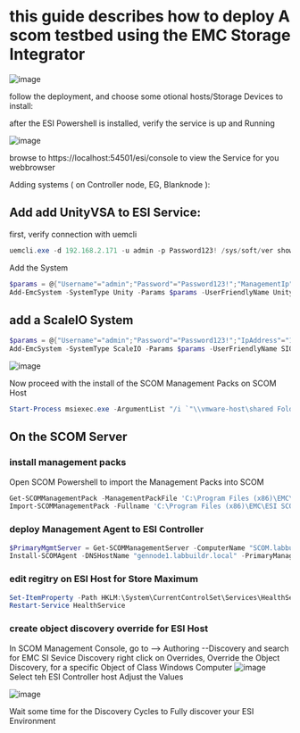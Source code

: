 # this guide describes how to deploy A scom testbed using the EMC Storage Integrator
![image](https://user-images.githubusercontent.com/8255007/27825344-7a20d604-60af-11e7-9509-3bca5efd693b.png)  

follow the deployment, and choose some otional hosts/Storage Devices to install:

<script src="https://gist.github.com/bottkars/b28326bb6b0595192508530777abed84.js"></script>


after the ESI Powershell is installed, verify the service is up and Running

![image](https://user-images.githubusercontent.com/8255007/27819069-cc536502-6098-11e7-8aa0-448266ed8c66.png)

browse to https://localhost:54501/esi/console to view the Service for you webbrowser

Adding systems ( on Controller node, EG, Blanknode ):

## Add add UnityVSA to ESI Service:


first, verify connection with uemcli
```Powershell
uemcli.exe -d 192.168.2.171 -u admin -p Password123! /sys/soft/ver show -detail
```

Add the System
```Powershell
$params = @{"Username"="admin";"Password"="Password123!";"ManagementIp"="192.168.2.171"};
Add-EmcSystem -SystemType Unity -Params $params -UserFriendlyName UnityVSA
```
## add a ScaleIO System
```Powershell
$params = @{"Username"="admin";"Password"="Password123!";"IpAddress"="192.168.2.153"};
Add-EmcSystem -SystemType ScaleIO -Params $params -UserFriendlyName SIO_HyperV
```
![image](https://user-images.githubusercontent.com/8255007/27827573-3155cfac-60b8-11e7-9ba7-281210b115fa.png)



Now proceed with the install of the SCOM Management Packs on SCOM Host
```Powershell
Start-Process msiexec.exe -ArgumentList "/i `"\\vmware-host\shared Folders\sources\esi\ESI.SCOM.ManagementPacks.5.0.1.3.Setup\ESI.SCOM.ManagementPacks.5.0.1.3.Setup.msi`" /passive /log c:\scripts\esilog" -Wait -PassThru
```
## On the SCOM Server
### install management packs
Open SCOM Powershell to import the Management Packs into SCOM
```Powershell
Get-SCOMManagementPack -ManagementPackFile 'C:\Program Files (x86)\EMC\ESI SCOM Management Packs\*.*'
Import-SCOMManagementPack -Fullname 'C:\Program Files (x86)\EMC\ESI SCOM Management Packs\*.*'
```
### deploy Management Agent to ESI Controller
```Powershell
$PrimaryMgmtServer = Get-SCOMManagementServer -ComputerName "SCOM.labbuildr.local"
Install-SCOMAgent -DNSHostName "gennode1.labbuildr.local" -PrimaryManagementServer $PrimaryMgmtServer
```
### edit regitry on ESI Host for Store Maximum
```Powershell
Set-ItemProperty -Path HKLM:\System\CurrentControlSet\Services\HealthService\Parameters -Value 0x00001400 -Type dword -name "Persistence Version Store Maximum"
Restart-Service HealthService
```

### create object discovery override for ESI Host


In SCOM Management Console, go to 
--> Authoring --Discovery
and search for EMC SI Sevice Discovery
right click on Overrides, Override the Object Discovery, for a specific Object of Class Windows Computer
![image](https://user-images.githubusercontent.com/8255007/27821583-0e74879a-60a3-11e7-81a3-f584e962b067.png)
Select teh ESI Controller host
Adjust the Values

![image](https://user-images.githubusercontent.com/8255007/27821818-e368af3a-60a3-11e7-9d66-8d41160eb8af.png)

Wait some time for the Discovery Cycles to Fully discover your ESI Environment

